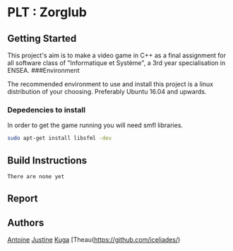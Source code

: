 # PLT : Zorglub

## Getting Started

This project's aim is to make a video game in C++ as a final assignment for all software class of "Informatique et Système", a 3rd year specialisation in ENSEA.
###Environment

The recommended environment to use and install this project is a linux distribution of your choosing. Preferably Ubuntu 16.04 and upwards.

### Depedencies to install
In order to get the game running  you will need smfl libraries.

```bash
sudo apt-get install libsfml -dev
```

## Build Instructions
```bash
There are none yet
```
## Report



## Authors
[Antoine]()
[Justine]()
[Kuga](https://github.com/Kuga23/)
[Theau(https://github.com/iceliades/)

